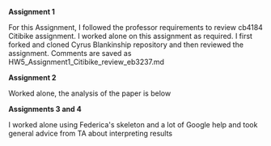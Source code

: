 
**Assignment 1**

For this Assignment, I followed the professor requirements to review cb4184 Citibike assignment. 
I worked alone on this assignment as required. 
I first forked and cloned Cyrus Blankinship repository and then reviewed the assignment. 
Comments are saved as HW5_Assignment1_Citibike_review_eb3237.md

**Assignment 2**

Worked alone, the analysis of the paper is below

**Assignments 3 and 4**

I worked alone using Federica's skeleton and a lot of Google help and took general advice from TA about interpreting results
